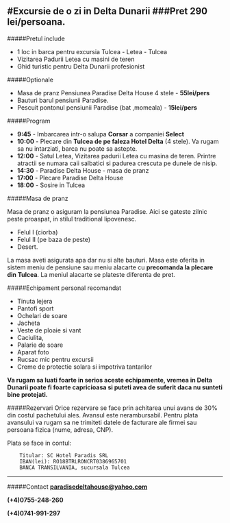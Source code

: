 #Excursie de o zi in Delta Dunarii 
###Pret 290 lei/persoana.
----------

#####Pretul include
* 1 loc in barca pentru excursia Tulcea - Letea - Tulcea
* Vizitarea Padurii Letea cu masini de teren
* Ghid turistic pentru Delta Dunarii profesionist

#####Optionale
* Masa de pranz  Pensiunea Paradise Delta House 4 stele - **55lei/pers**
* Bauturi barul pensiunii Paradise.
* Pescuit pontonul pensiunii Paradise (bat ,momeala) - **15lei/pers**

#####Program
* **9:45** - Imbarcarea intr-o salupa **Corsar** a companiei **Select**
* **10:00** - Plecare din **Tulcea de pe faleza Hotel Delta** (4 stele). Va rugam sa nu intarziati, barca nu poate sa astepte.
* **12:00** - Satul Letea, Vizitarea padurii Letea cu masina de teren. Printre atractii se numara caii salbatici si padurea crescuta pe dunele de nisip. 
* **14:30** - Paradise Delta House - masa de pranz
* **17:00** - Plecare Paradise Delta House
* **18:00** - Sosire in Tulcea


#####Masa de pranz

Masa de pranz o asiguram la pensiunea Paradise. Aici se gateste zilnic peste proaspat, in stilul traditional lipovenesc. 

* Felul I (ciorba)
* Felul II (pe baza de peste) 
* Desert. 
 
La masa aveti asigurata apa dar nu si alte bauturi. Masa este oferita in sistem meniu de pensiune sau meniu alacarte cu **precomanda la plecare din Tulcea**. La meniul alacarte se plateste diferenta de pret.


#####Echipament personal recomandat

* Tinuta lejera
* Pantofi sport
* Ochelari de soare
* Jacheta
* Veste de ploaie si vant
* Caciulita,
* Palarie de soare
* Aparat foto
* Rucsac mic pentru excursii
* Creme de protectie solara si impotriva tantarilor

**Va rugam sa luati foarte in serios aceste echipamente, vremea in Delta Dunarii poate fi foarte capricioasa si puteti avea de suferit daca nu sunteti bine protejati.**


#####Rezervari
Orice rezervare se face prin achitarea unui avans de 30% din costul pachetului ales. Avansul este nerambursabil. Pentru plata avansului va rugam sa ne trimiteti datele de facturare ale firmei sau persoana fizica (nume, adresa, CNP). 

Plata se face in contul:

		Titular: SC Hotel Paradis SRL
		IBAN(lei): RO18BTRLRONCRT0386965701
		BANCA TRANSILVANIA, sucursala Tulcea
----------

#####Contact
**paradisedeltahouse@yahoo.com**

**(+4)0755-248-260**

**(+4)0741-991-297**
